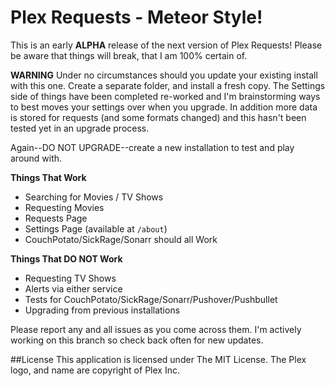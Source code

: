 # Plex Requests - Meteor Style!

This is an early **ALPHA** release of the next version of Plex Requests! Please be aware that things will break, that I am 100% certain of.

**WARNING**
Under no circumstances should you update your existing install with this one. Create a separate folder, and install a fresh copy. The Settings side of things have been completed re-worked and I'm brainstorming ways to best moves your settings over when you upgrade. In addition more data is stored for requests (and some formats changed) and this hasn't been tested yet in an upgrade process.

Again--DO NOT UPGRADE--create a new installation to test and play around with.

**Things That Work**

  - Searching for Movies / TV Shows
  - Requesting Movies
  - Requests Page
  - Settings Page (available at `/about`)
  - CouchPotato/SickRage/Sonarr should all Work

**Things That DO NOT Work**

  - Requesting TV Shows
  - Alerts via either service
  - Tests for CouchPotato/SickRage/Sonarr/Pushover/Pushbullet
  - Upgrading from previous installations

Please report any and all issues as you come across them. I'm actively working on this branch so check back often for new updates.

##License
This application is licensed under The MIT License. The Plex logo, and name are copyright of Plex Inc.
